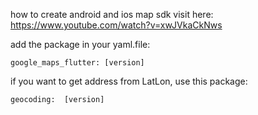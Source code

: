 how to create android and ios map sdk visit here:
https://www.youtube.com/watch?v=xwJVkaCkNws


add the package in your yaml.file:
    
    google_maps_flutter: [version]

if you want to get address from LatLon, use this package:

    geocoding:  [version]